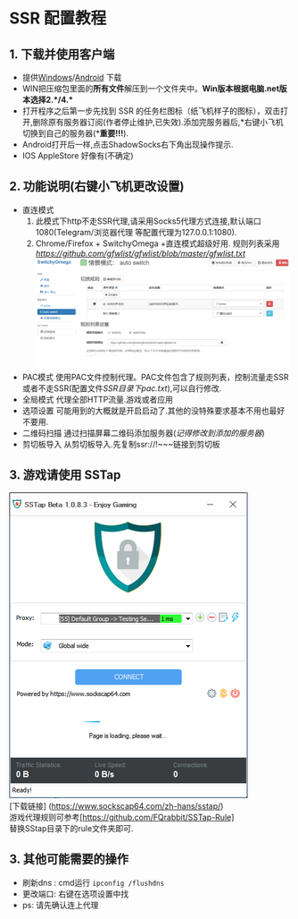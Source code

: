 # SSR 配置教程

## 1. 下载并使用客户端
- 提供[Windows](https://github.com/mioSSR/SSR-Backup/releases)/[Android](https://github.com/mioSSR/SSR-Backup/releases) 下载  
- WIN把压缩包里面的**所有文件**解压到一个文件夹中。**Win版本根据电脑.net版本选择2.\*/4.\***
- 打开程序之后第一步先找到 SSR 的任务栏图标（纸飞机样子的图标），双击打开,删除原有服务器订阅(作者停止维护,已失效).添加完服务器后,*右键小飞机切换到自己的服务器(***重要!!!**).
- Android打开后一样,点击ShadowSocks右下角出现操作提示.
- IOS AppleStore 好像有(不确定)

## 2. 功能说明(右键小飞机更改设置)
- 直连模式
  1. 此模式下http不走SSR代理,请采用Socks5代理方式连接,默认端口1080(Telegram/浏览器代理 等配置代理为127.0.0.1:1080).
  2. Chrome/Firefox + SwitchyOmega +直连模式超级好用. 规则列表采用*https://github.com/gfwlist/gfwlist/blob/master/gfwlist.txt*   
  ![](SwitchyOmega.png)
- PAC模式
  使用PAC文件控制代理。PAC文件包含了规则列表，控制流量走SSR或者不走SSR(配置文件*SSR目录下pac.txt*),可以自行修改.
- 全局模式
  代理全部HTTP流量.游戏或者应用
- 选项设置
  可能用到的大概就是开启启动了.其他的没特殊要求基本不用也最好不要用.
- 二维码扫描
  通过扫描屏幕二维码添加服务器(*记得修改到添加的服务器*)
- 剪切板导入
 从剪切板导入.先复制ssr://!~~~链接到剪切板

## 3. 游戏请使用 SSTap
![](SSTap.png)  
[下载链接]  (https://www.sockscap64.com/zh-hans/sstap/)  
游戏代理规则可参考[https://github.com/FQrabbit/SSTap-Rule]  
替换SStap目录下的rule文件夹即可.

## 3. 其他可能需要的操作
- 刷新dns : cmd运行 ```ipconfig /flushdns```
- 更改端口: 右键在选项设置中找
- ps: 请先确认连上代理
